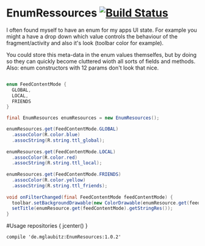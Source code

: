 # EnumRessources [![Build Status](https://travis-ci.org/martyglaubitz/EnumResources.svg)](https://travis-ci.org/martyglaubitz/EnumResources)
I often found myself to have an enum for my apps UI state.
For example you might a have a drop down which value controls
the behaviour of the fragment/activity and also it's look (toolbar color for example).

You could store this meta-data in the enum values themselfes,
but by doing so they can quickly become cluttered wioth all sorts
of fields and methods. Also: enum constructors with 12 params don't look that nice.

```java

enum FeedContentMode {
  GLOBAL,
  LOCAL,
  FRIENDS
}

final EnumResources enumResources = new EnumResources();

enumResources.get(FeedContentMode.GLOBAL)
  .assocColor(R.color.blue)
  .assocString(R.string.ttl_global);
  
enumResources.get(FeedContentMode.LOCAL)
  .assocColor(R.color.red)
  .assocString(R.string.ttl_local);
  
enumResources.get(FeedContentMode.FRIENDS)
  .assocColor(R.color.yellow)
  .assocString(R.string.ttl_friends);
  
void onFilterChanged(final FeedContentMode feedContentMode) {
  toolbar.setBackgroundDrawable(new ColorDrawable(enumResource.get(feedContentMode).getColor(getResources())));
  setTitle(enumResource.get(feedContentMode).getStringRes());
}

```

#Usage
    repositories {
        jcenter()
    }
    
    compile 'de.mglaubitz:EnumResources:1.0.2'
